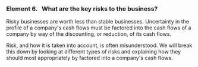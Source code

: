 ### **Element 6. &nbsp; What are the key risks to the business?**

Risky businesses are worth less than stable businesses. Uncertainty in the profile of a company's cash flows must be factored into the cash flows of a company by way of the discounting, or reduction, of its cash flows.

Risk, and how it is taken into account, is often misunderstood. We will break this down by looking at different types of risks and explaining how they should most appropriately by factored into a company's cash flows.
